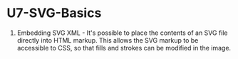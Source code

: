 # U7-SVG-Basics
 
1. Embedding SVG XML - It's possible to place the contents of an SVG file directly into HTML markup. This allows the SVG markup to be accessible to CSS, so that fills and strokes can be modified in the image.
